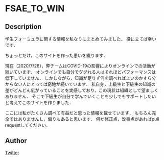 # FSAE_TO_WIN
## Description
学生フォーミュラに関する情報を私なりにまとめてみました．
役に立てば幸いです．


ちょっとだけ，このサイトを作った思いを綴ります．

現在（2020/7/28），弊チームはCOVID-19の影響によりオンラインでの活動が続いています．
オンラインでも自分でググれる人はそれほどパフォーマンスは低下していません．
しかしながら，知識が足りず何を調べればよいのかすら分からない人にとっては窮地が続いています．
私自身，上級生と下級生の知識の差がどんどん広がっていることを実感しており，この現状は組織として望ましくありません．
そこで下級生が自分で学んでいくことを少しでもサポートしたいと考えてこのサイトを作りました．


ここには私がたくさん調べて有益だと思った情報を載せています．
もちろん完全ではありませんし，偏りもあると思います．
何か修正点，改善点があればpull requestしてください．

## Author
[Twitter](https://twitter.com/KFZ1S_RT)